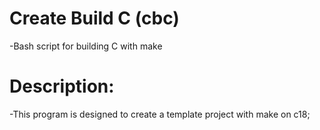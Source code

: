 # Create Build C (cbc)
 -Bash script for building C with make
# Description: 
 -This program is designed to create a template project with make on c18;
